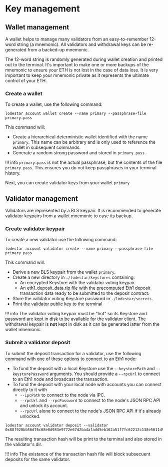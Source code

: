 # Key management

## Wallet management

A wallet helps to manage many validators from an easy-to-remember 12-word string (a mnemonic). All validators and withdrawal keys can be re-generated from a backed-up mnemonic.

The 12-word string is randomly generated during wallet creation and printed out to the terminal. It's important to make one or more backups of the mnemonic to ensure your ETH is not lost in the case of data loss. It is very important to keep your mnemonic private as it represents the ultimate control of your ETH.

### Create a wallet

To create a wallet, use the following command:

```
lodestar account wallet create --name primary --passphrase-file primary.pass
```

This command will:

- Create a hierarchical deterministic wallet identified with the name `primary`. This name can be arbitrary and is only used to reference the wallet in subsequent commands.
- Generate a random strong password and stored in `primary.pass`.

<!-- prettier-ignore-start -->
!!! info
    `primary.pass` is not the actual passphrase, but the contents of the file `primary.pass`. This ensures you do not keep passphrases in your terminal history.
<!-- prettier-ignore-end -->

Next, you can create validator keys from your wallet `primary`

## Validator management

Validators are represented by a BLS keypair. It is recommended to generate validator keypairs from a wallet mnemonic to ease its backup.

### Create validator keypair

To create a new validator use the following command:

```
lodestar account validator create --name primary --passphrase-file primary.pass
```

This command will:

- Derive a new BLS keypair from the wallet `primary`.
- Create a new directory in `./lodestar/keystores` containing:
  - An encrypted Keystore with the validator voting keypair.
  - An eth1_deposit_data.rlp file with the precomputed Eth1 deposit transaction data ready to be submitted to the deposit contract.
- Store the validator voting Keystore password in `./lodestar/secrets`.
- Print the validator public key to the terminal

<!-- prettier-ignore-start -->
!!! info
    The validator voting keypair must be "hot" so its Keystore and password are kept in disk to be available for the validator client. The withdrawal keypair is **not** kept in disk as it can be generated latter from the wallet mnemonic.
<!-- prettier-ignore-end -->

### Submit a validator deposit

To submit the deposit transaction for a validator, use the following command with one of these options to connect to an Eth1 node:

- To fund the deposit with a local Keystore use the `--keystorePath` and `--keystorePassword` arguments. You should provide a `--rpcUrl` to connect to an Eth1 node and broadcast the transaction.
- To fund the deposit with your local node with accounts you can connect directly to it with
  - `--ipcPath` to connect to the node via IPC.
  - `--rpcUrl` and `--rpcPassword` to connect to the node's JSON RPC API and unlock its account.
  - `--rpcUrl` alone to connect to the node's JSON RPC API if it's already unlocked.

```
lodestar account validator deposit --validator 0x88f920bb56d76c68e0d983e9772e67d2ba4afadd5eb162a51f7fc62212c138e5611d99f98f834fce43f310295ca35eca
```

The resulting transaction hash will be print to the terminal and also stored in the validator's dir. 

<!-- prettier-ignore-start -->
!!! info
    The existance of the transaction hash file will block subsecuent deposits for the same validator.
<!-- prettier-ignore-end -->

